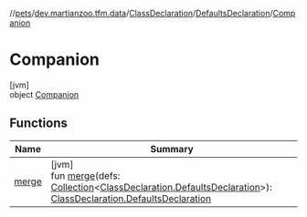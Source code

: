 //[pets](../../../../../index.md)/[dev.martianzoo.tfm.data](../../../index.md)/[ClassDeclaration](../../index.md)/[DefaultsDeclaration](../index.md)/[Companion](index.md)

# Companion

[jvm]\
object [Companion](index.md)

## Functions

| Name | Summary |
|---|---|
| [merge](merge.md) | [jvm]<br>fun [merge](merge.md)(defs: [Collection](https://kotlinlang.org/api/latest/jvm/stdlib/kotlin.collections/-collection/index.html)&lt;[ClassDeclaration.DefaultsDeclaration](../index.md)&gt;): [ClassDeclaration.DefaultsDeclaration](../index.md) |
